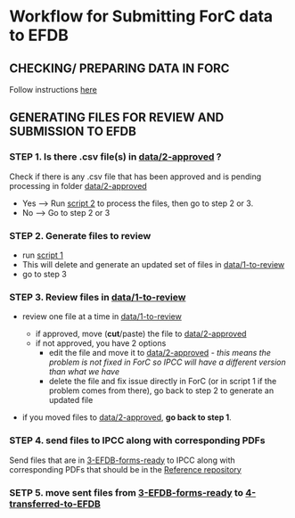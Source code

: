 # Workflow for Submitting ForC data to EFDB

## CHECKING/ PREPARING DATA IN FORC

Follow instructions [here](https://github.com/forc-db/IPCC-EFDB-integration/blob/main/doc/ForC-EFDB_mapping/Data%20review%20process.md)

## GENERATING FILES FOR REVIEW AND SUBMISSION TO EFDB

### STEP 1. Is there .csv file(s) in [data/2-approved](https://github.com/forc-db/IPCC-EFDB-integration/tree/main/data/2-approved) ?
Check if there is any .csv file that has been approved and is pending processing in folder [data/2-approved](https://github.com/forc-db/IPCC-EFDB-integration/tree/main/data/2-approved)

- Yes --> Run [script 2](https://github.com/forc-db/IPCC-EFDB-integration/blob/main/scripts/2_From_approved_csv_to_EFDB_form.R) to process the files, then go to step 2 or 3. 
- No --> Go to step 2 or 3


### STEP 2. Generate files to review

- run [script 1](https://github.com/forc-db/IPCC-EFDB-integration/blob/main/scripts/1_ForC_to_IPCC_formatting.R)
- This will delete and generate an updated set of files in [data/1-to-review](https://github.com/forc-db/IPCC-EFDB-integration/tree/main/data/1-to-review)
- go to step 3

### STEP 3. Review files in [data/1-to-review](https://github.com/forc-db/IPCC-EFDB-integration/tree/main/data/1-to-review)

- review one file at a time in [data/1-to-review](https://github.com/forc-db/IPCC-EFDB-integration/tree/main/data/1-to-review)
  - if approved, move (**cut**/paste) the file to [data/2-approved](https://github.com/forc-db/IPCC-EFDB-integration/tree/main/data/2-approved)
  - if not approved, you have 2 options
     - edit the file and move it to  [data/2-approved](https://github.com/forc-db/IPCC-EFDB-integration/tree/main/data/2-approved) - _this means the problem is not fixed in ForC so IPCC will have a different version than what we have_
     - delete the file and fix issue directly in ForC (or in script 1 if the problem comes from there), go back to step 2 to generate an updated file

 - if you moved files to [data/2-approved](https://github.com/forc-db/IPCC-EFDB-integration/tree/main/data/2-approved), **go back to step 1**.

### STEP 4. send files to IPCC along with corresponding PDFs
Send files that are in [3-EFDB-forms-ready](https://github.com/forc-db/IPCC-EFDB-integration/tree/main/data/3-EFDB-forms-ready) to IPCC along with corresponding PDFs that should be in the [Reference repository](https://github.com/forc-db/References)

### SETP 5. move sent files from [3-EFDB-forms-ready](https://github.com/forc-db/IPCC-EFDB-integration/tree/main/data/3-EFDB-forms-ready) to [4-transferred-to-EFDB](https://github.com/forc-db/IPCC-EFDB-integration/tree/main/data/4-transferred-to-EFDB)
